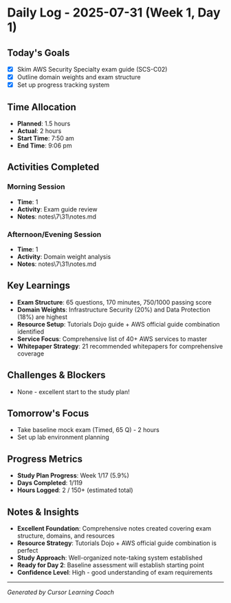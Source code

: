 # Daily Log - 2025-07-31 (Week 1, Day 1)

## Today's Goals
- [x] Skim AWS Security Specialty exam guide (SCS-C02)
- [x] Outline domain weights and exam structure
- [x] Set up progress tracking system

## Time Allocation
- **Planned**: 1.5 hours
- **Actual**: 2 hours
- **Start Time**: 7:50 am
- **End Time**: 9:06 pm

## Activities Completed

### Morning Session
- **Time**: 1
- **Activity**: Exam guide review
- **Notes**: notes\7\31\notes.md

### Afternoon/Evening Session
- **Time**: 1
- **Activity**: Domain weight analysis
- **Notes**: notes\7\31\notes.md

## Key Learnings
- **Exam Structure**: 65 questions, 170 minutes, 750/1000 passing score
- **Domain Weights**: Infrastructure Security (20%) and Data Protection (18%) are highest
- **Resource Setup**: Tutorials Dojo guide + AWS official guide combination identified
- **Service Focus**: Comprehensive list of 40+ AWS services to master
- **Whitepaper Strategy**: 21 recommended whitepapers for comprehensive coverage

## Challenges & Blockers
- None - excellent start to the study plan!

## Tomorrow's Focus
- Take baseline mock exam (Timed, 65 Q) - 2 hours
- Set up lab environment planning

## Progress Metrics
- **Study Plan Progress**: Week 1/17 (5.9%)
- **Days Completed**: 1/119
- **Hours Logged**: 2 / 150+ (estimated total)

## Notes & Insights
- **Excellent Foundation**: Comprehensive notes created covering exam structure, domains, and resources
- **Resource Strategy**: Tutorials Dojo + AWS official guide combination is perfect
- **Study Approach**: Well-organized note-taking system established
- **Ready for Day 2**: Baseline assessment will establish starting point
- **Confidence Level**: High - good understanding of exam requirements

---
*Generated by Cursor Learning Coach* 